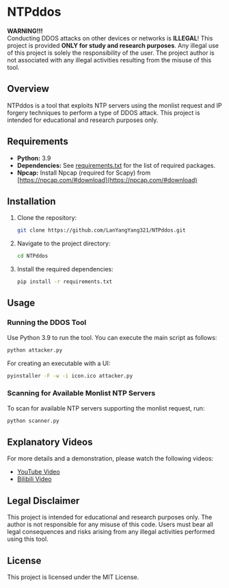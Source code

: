 # NTPddos

**WARNING!!!**  
Conducting DDOS attacks on other devices or networks is **ILLEGAL**! This project is provided **ONLY for study and research purposes**. Any illegal use of this project is solely the responsibility of the user. The project author is not associated with any illegal activities resulting from the misuse of this tool.

## Overview

NTPddos is a tool that exploits NTP servers using the monlist request and IP forgery techniques to perform a type of DDOS attack. This project is intended for educational and research purposes only.

## Requirements

- **Python:** 3.9
- **Dependencies:** See [requirements.txt](requirements.txt) for the list of required packages.
- **Npcap:** Install Npcap (required for Scapy) from [https://npcap.com/#download](https://npcap.com/#download)

## Installation

1. Clone the repository:
   ```bash
   git clone https://github.com/LanYangYang321/NTPddos.git
   ```
2. Navigate to the project directory:
   ```bash
   cd NTPddos
   ```
3. Install the required dependencies:
   ```bash
   pip install -r requirements.txt
   ```

## Usage

### Running the DDOS Tool

Use Python 3.9 to run the tool. You can execute the main script as follows:
```bash
python attacker.py
```

For creating an executable with a UI:
```bash
pyinstaller -F -w -i icon.ico attacker.py
```

### Scanning for Available Monlist NTP Servers

To scan for available NTP servers supporting the monlist request, run:
```bash
python scanner.py
```

## Explanatory Videos

For more details and a demonstration, please watch the following videos:

- [YouTube Video](https://www.youtube.com/watch?v=OQKr6GtSTp8)
- [Bilibili Video](https://www.bilibili.com/video/BV15vS3YpEt8)

## Legal Disclaimer

This project is intended for educational and research purposes only. The author is not responsible for any misuse of this code. Users must bear all legal consequences and risks arising from any illegal activities performed using this tool.

## License

This project is licensed under the MIT License.
